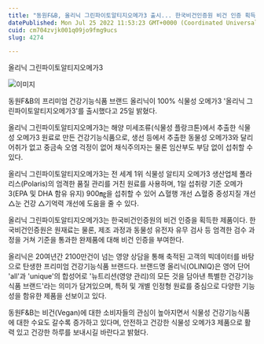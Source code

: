 ```yaml
---
title: "동원F&B, 올리닉 그린파이토알티지오메가3 출시... 한국비건인증원 비건 인증 획득 제품"
datePublished: Mon Jul 25 2022 11:53:23 GMT+0000 (Coordinated Universal Time)
cuid: cm704zvjk001q09jo9fmg9ucs
slug: 4274

---
```



올리닉 그린파이토알티지오메가3

![이미지](https://cdn.hashnode.com/res/hashnode/image/upload/v1739257477549/b8f67404-63ed-475e-bb81-5c76eedfca17.jpeg)

동원F&B의 프리미엄 건강기능식품 브랜드 올리닉이 100% 식물성 오메가3 '올리닉 그린파이토알티지오메가3'를 출시했다고 25일 밝혔다.

올리닉 그린파이토알티지오메가3는 해양 미세조류(식물성 플랑크톤)에서 추출한 식물성 오메가3 원료로 만든 건강기능식품으로, 생선 등에서 추출한 동물성 오메가3와 달리 어취가 없고 중금속 오염 걱정이 없어 채식주의자는 물론 임산부도 부담 없이 섭취할 수 있다.

올리닉 그린파이토알티지오메가3는 전 세계 1위 식물성 알티지 오메가3 생산업체 폴라리스(Polaris)의 엄격한 품질 관리를 거친 원료를 사용하며, 1일 섭취량 기준 오메가3(EPA 및 DHA 함유 유지) 900㎎을 섭취할 수 있어 △혈행 개선 △혈중 중성지질 개선 △눈 건강 △기억력 개선에 도움을 줄 수 있다.

올리닉 그린파이토알티지오메가3는 한국비건인증원의 비건 인증을 획득한 제품이다. 한국비건인증원은 원재료는 물론, 제조 과정과 동물성 유전자 유무 검사 등 엄격한 검수 과정을 거쳐 기준을 통과한 완제품에 대해 비건 인증을 부여한다.

올리닉은 20여년간 2100만건이 넘는 영양 상담을 통해 축적된 고객의 빅데이터를 바탕으로 탄생한 프리미엄 건강기능식품 브랜드다. 브랜드명 올리닉(OLINIQ)은 영어 단어 'all'과 'unique'의 합성어로 '뉴트리션(영양 관리)의 모든 것을 담아낸 특별한 건강기능식품 브랜드'라는 의미가 담겨있으며, 특허 및 개별 인정형 원료를 중심으로 다양한 기능성을 함유한 제품을 선보이고 있다.

동원F&B는 비건(Vegan)에 대한 소비자들의 관심이 높아지면서 식물성 건강기능식품에 대한 수요도 갈수록 증가하고 있다며, 안전하고 건강한 식물성 오메가3 제품으로 활력 있고 건강한 하루를 보내시길 바란다고 밝혔다.